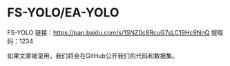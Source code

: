# FS-YOLO/EA-YOLO

FS-YOLO
链接：https://pan.baidu.com/s/1SNZ0c8RcuG7sLC19Hc9NnQ 
提取码：1234

如果文章被录用，我们将会在GitHub公开我们的代码和数据集。
